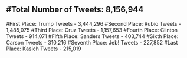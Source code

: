 #Total Number of Tweets: 8,156,944 
---
#First Place: Trump Tweets - 3,444,296
#Second Place: Rubio Tweets - 1,485,075
#Third Place: Cruz Tweets - 1,157,653
#Fourth Place: Clinton Tweets - 914,071
#Fifth Place: Sanders Tweets - 403,744
#Sixth Place: Carson Tweets - 310,216
#Seventh Place: Jeb! Tweets - 227,852
#Last Place: Kasich Tweets - 215,019
